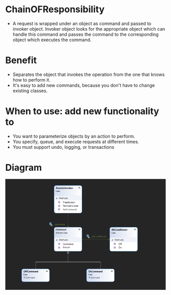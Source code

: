 # ChainOFResponsibility
- A request is wrapped under an object as command and passed to invoker object. Invoker object looks for the appropriate object which can handle this command 
  and passes the command to the corresponding object which executes the command.
  
# Benefit
- Separates the object that invokes the operation from the one that knows how to perform it.
- It's easy to add new commands, because you don't have to change existing classes.

# When to use: add new functionality to
- You want to parameterize objects by an action to perform.
- You specify, queue, and execute requests at different times.
- You must support undo, logging, or transactions

# Diagram

![ChainOfReponsibilityDesignPattern](https://github.com/nghianguyendev/design-pattern/blob/master/Command/Command.png?raw=true)
